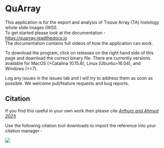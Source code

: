 # QuArray
This application is for the export and analysis of Tissue Array (TA) histology whole slide images (WSI). <br>
To get started please look at the documentation - https://quarray.readthedocs.io <br>
The documentation contains full videos of how the application can work.

To download the program, click on releases on the right hand side of this page and download the correct binary file. 
There are currently versions available for MacOS (>Catalina 10.15.6), Linux (Ubuntu>16.04), and Windows (>=7).

Log any issues in the issues tab and I will try to address them as soon as possible. We welcome pull/feature requests and bug reports.
<br>

## Citation
If you find this useful in your own work then please cite [*Arthurs and Ahmed 2021*i](https://eur03.safelinks.protection.outlook.com/?url=http%3A%2F%2Ftrack.smtpserver.email%2F9032119%2Fc%3Fp%3DGae1QFzSvNslkfy9xBK1pi3v1d9HNxBZaaA2fdxxLCBG9Z56oyxMEdKEX27yLKzSCoSkTF5Cz3_wHwbertRT_DS2ugLGHKWdOS_ANRx9Bogc2vHf683NqUDrcBB3bNRWckXnMtrkQWs249X3zdmCaF2Q7hY2jHtZ0Q-ttb3TVbT5DnW-B2Rc12AGeg1Jfcebu8pM1kc0FBWQ_DPjT0pJ4fWp1y4uig6R8zYErOQOezdy_LLi4stNnpR6gdWsXLw6&data=04%7C01%7Ccallum.arthurs%40kcl.ac.uk%7C7fa28c3928cf43286f8208d8dff2ffcf%7C8370cf1416f34c16b83c724071654356%7C0%7C0%7C637505582063562719%7CUnknown%7CTWFpbGZsb3d8eyJWIjoiMC4wLjAwMDAiLCJQIjoiV2luMzIiLCJBTiI6Ik1haWwiLCJXVCI6Mn0%3D%7C1000&sdata=sO7k8n%2BSJyN0WxJ8Zzka9ztk3lZvb1InfYWr77xF9V8%3D&reserved=0)

Use the following citation tool downloads to import the reference into your citation manager - 

<a href="/docs/citation_tools/citations-20210305T203244.ris" download="RIS (Mendley, Papers, Zotero)"><img src="/docs/citation_tools/citations-20210305T203244.ris" /></a>
